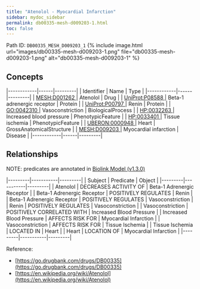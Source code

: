 ```yaml
---
title: "Atenolol - Myocardial Infarction"
sidebar: mydoc_sidebar
permalink: db00335-mesh-d009203-1.html
toc: false 
---
```



Path ID: `DB00335_MESH_D009203_1`
{% include image.html url="images/db00335-mesh-d009203-1.png" file="db00335-mesh-d009203-1.png" alt="db00335-mesh-d009203-1" %}

## Concepts

|------------|------|---------|
| Identifier | Name | Type    |
|------------|------|---------|
| <a href="https://identifiers.org/MESH:D001262">MESH:D001262 </a> | Atenolol | Drug |
| <a href="https://identifiers.org/UniProt:P08588">UniProt:P08588 </a> | Beta-1 adrenergic receptor | Protein |
| <a href="https://identifiers.org/UniProt:P00797">UniProt:P00797 </a> | Renin | Protein |
| <a href="https://identifiers.org/GO:0042310">GO:0042310 </a> | Vasoconstriction | BiologicalProcess |
| <a href="https://identifiers.org/HP:0032263">HP:0032263 </a> | Increased blood pressure | PhenotypicFeature |
| <a href="https://identifiers.org/HP:0033401">HP:0033401 </a> | Tissue ischemia | PhenotypicFeature |
| <a href="https://identifiers.org/UBERON:0000948">UBERON:0000948 </a> | Heart | GrossAnatomicalStructure |
| <a href="https://identifiers.org/MESH:D009203">MESH:D009203 </a> | Myocardial infarction | Disease |
|------------|------|---------|

## Relationships


NOTE: predicates are annotated in <a href="https://github.com/biolink/biolink-model/releases/tag/v1.3.0">Biolink Model (v1.3.0)</a>

|---------|-----------|---------|
| Subject | Predicate | Object  |
|---------|-----------|---------|
| Atenolol | DECREASES ACTIVITY OF | Beta-1 Adrenergic Receptor |
| Beta-1 Adrenergic Receptor | POSITIVELY REGULATES | Renin |
| Beta-1 Adrenergic Receptor | POSITIVELY REGULATES | Vasoconstriction |
| Renin | POSITIVELY REGULATES | Vasoconstriction |
| Vasoconstriction | POSITIVELY CORRELATED WITH | Increased Blood Pressure |
| Increased Blood Pressure | AFFECTS RISK FOR | Myocardial Infarction |
| Vasoconstriction | AFFECTS RISK FOR | Tissue Ischemia |
| Tissue Ischemia | LOCATED IN | Heart |
| Heart | LOCATION OF | Myocardial Infarction |
|---------|-----------|---------|

Reference: 
  - [https://go.drugbank.com/drugs/DB00335](https://go.drugbank.com/drugs/DB00335)
  - [https://en.wikipedia.org/wiki/Atenolol](https://en.wikipedia.org/wiki/Atenolol)
